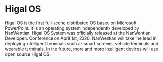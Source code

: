 # Higal OS
Higal OS is the first full-scene distributed OS based on Microsoft PowerPoint. 
It is an operating system independently developed by NanWentian. 
Higal OS System was officially released at the NanWentian Developers Conference on April 1st, 2020. 
NanWentian will take the lead in deploying intelligent terminals such as smart screens, vehicle terminals and wearable terminals. 
In the future, more and more intelligent devices will use open source Higal OS.

